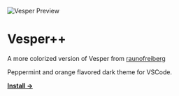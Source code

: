 ![Vesper Preview](https://cdn.rauno.me/vesper-og.png)

# Vesper++

A more colorized version of Vesper from [raunofreiberg](https://github.com/raunofreiberg/vesper)

Peppermint and orange flavored dark theme for VSCode.

<a href="https://marketplace.visualstudio.com/items?itemName=Obstinate.vesper-pp"><strong>Install →</strong></a>
